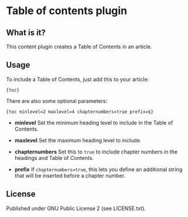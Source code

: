 # Table of contents plugin

## What is it?

This content plugin creates a Table of Contents in an article.

## Usage

To include a Table of Contents, just add this to your article:

```plaintext
{toc}
```

There are also some optional parameters:

```plaintext
{toc minlevel=2 maxlevel=4 chapternumbers=true prefix=§}
```

* __minlevel__
Set the minimum heading level to include in the Table of Contents.

* __maxlevel__
Set the maximum heading level to include.

* __chapternumbers__
Set this to `true` to include chapter numbers in the headings and Table of Contents.

* __prefix__
If `chapternumbers=true`, this lets you define an additional string that will be inserted before a chapter number.

## License

Published under GNU Public License 2 (see LICENSE.txt).
